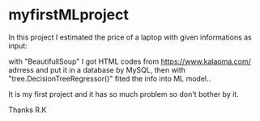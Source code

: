 # myfirstMLproject

In this project I estimated the price of a laptop with given informations as input:

with "BeautifullSoup" I got HTML codes from https://www.kalaoma.com/ adrress and put it in a database by MySQL,
then with "tree.DecisionTreeRegressor()" fited the info into ML model..

It is my first project and it has so much problem so don't bother by it.

Thanks
R.K
